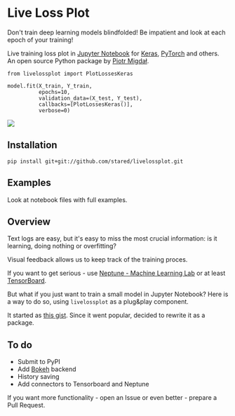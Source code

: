 # Live Loss Plot

Don't train deep learning models blindfolded! Be impatient and look at each epoch of your training!

Live training loss plot in [Jupyter Notebook](http://jupyter.org/) for [Keras](https://keras.io/), [PyTorch](http://pytorch.org/) and others. An open source Python package by [Piotr Migdał](http://p.migdal.pl/).

```
from livelossplot import PlotLossesKeras

model.fit(X_train, Y_train,
          epochs=10,
          validation_data=(X_test, Y_test),
          callbacks=[PlotLossesKeras()],
          verbose=0)
```

![](livelossplot.gif)

## Installation

```
pip install git+git://github.com/stared/livelossplot.git
```

## Examples

Look at notebook files with full examples.

## Overview

Text logs are easy, but it's easy to miss the most crucial information: is it learning, doing nothing or overfitting?

Visual feedback allows us to keep track of the training proces.

If you want to get serious - use [Neptune - Machine Learning Lab](https://neptune.ml/) or at least [TensorBoard](https://www.tensorflow.org/programmers_guide/summaries_and_tensorboard).

But what if you just want to train a small model in Jupyter Notebook? Here is a way to do so, using `livelossplot` as a plug&play component.

It started as [this gist](https://gist.github.com/stared/dfb4dfaf6d9a8501cd1cc8b8cb806d2e). Since it went popular, decided to rewrite it as a package.

## To do

* Submit to PyPI
* Add [Bokeh](https://bokeh.pydata.org/) backend
* History saving
* Add connectors to Tensorboard and Neptune

If you want more functionality - open an Issue or even better - prepare a Pull Request.
